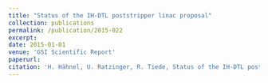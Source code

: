 ```yaml
--- 
title: "Status of the IH-DTL poststripper linac proposal"
collection: publications
permalink: /publication/2015-022
excerpt: 
date: 2015-01-01
venue: 'GSI Scientific Report'
paperurl:
citation: 'H. Hähnel, U. Ratzinger, R. Tiede, Status of the IH-DTL poststripper linac proposal, GSI Scientific Report, UNILAC-10 (2015)'
---
```

